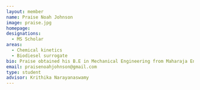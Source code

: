 ```yaml
---
layout: member
name: Praise Noah Johnson
image: praise.jpg
homepage: 
designations: 
  - MS Scholar
areas: 
  - Chemical kinetics
  - Biodiesel surrogate
bio: Praise obtained his B.E in Mechanical Engineering from Maharaja Engineering College, Coimbatore in 2017. He is presently pursuing his Masters at IIT Madras. His research work centers on kinetics of alternative fuels, particularly relevant to aviation.
email: praisenoahjohnson@gmail.com
type: student
advisor: Krithika Narayanaswamy
---
```

